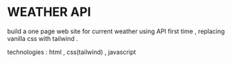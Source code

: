 # WEATHER API 
build a one page web site for current weather using API first time , replacing vanilla css with tailwind .

technologies : html , css(tailwind) , javascript

